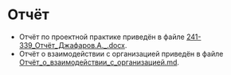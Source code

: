 # Отчёт

- Отчёт по проектной практике приведён в файле [241-339_Отчёт_Джафаров.А._.docx](241-339_Отчёт_Джафаров.А._.docx).
- Отчёт о взаимодействии с организацией приведён в файле [Отчёт_о_взаимодействии_с_организацией.md](Отчёт_о_взаимодействии_с_организацией.md).
